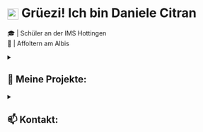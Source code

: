 # <img src="https://raw.githubusercontent.com/TheDudeThatCode/TheDudeThatCode/master/Assets/Hi.gif" alt="wave" width="25px" style="vertical-align:middle"/> Grüezi! Ich bin Daniele Citran  

🎓 | Schüler an der IMS Hottingen <br>
📍 | Affoltern am Albis 

<details>
  <summary><h2>🚀 Meine Projekte:</h2></summary>

  Hier sind einige meiner Projekte, die meine Fähigkeiten und Interessen verdeutlichen:

  - **Project 1**: Description  
  - **Project 2**: Description  
  - **Project 3**: Description  

  Schauen Sie sich gerne meine GitHub-Repositorys an!
</details>

<details>
  <summary><h2>📫 Kontakt:</h2></summary>

  - 📧 E-Mail: [daniele.citran@student.ksh.ch](mailto:daniele.citran@student.ksh.ch)    
  - 🖥️ Portfolio: [XY](https://deine-website.com)  
</details>
